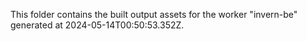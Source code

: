 This folder contains the built output assets for the worker "invern-be" generated at 2024-05-14T00:50:53.352Z.